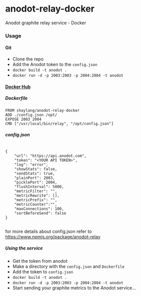 anodot-relay-docker
===================

Anodot graphite relay service - Docker  

### Usage

#### Git

- Clone the repo
- Add the Anodot token to the `config.json`  
- `docker build -t anodot .`
- `docker run -d -p 2003:2003 -p 2004:2004 -t anodot`

#### [Docker Hub](https://hub.docker.com/r/shaylang/anodot-relay-docker/) 

##### Dockerfile
```
FROM shaylang/anodot-relay-docker 
ADD ./config.json /opt/
EXPOSE 2003 2004
CMD ["/usr/local/bin/relay", "/opt/config.json"]
```

##### config.json
```

{
    "url": "https://api.anodot.com",
    "token": "<YOUR API TOKEN>",
    "log": "error",
    "showStats": false,
    "sendStats": true,
    "plainPort": 2003,
    "picklePort": 2004,
    "flushInterval": 5000,
    "metricFilter": "",
    "metricRewrite": [],
    "metricPrefix": "",
    "metricCounter":"",
    "maxConnections": 100,
    "sortBeforeSend": false
}


```

for more details about config.json refer to https://www.npmjs.org/package/anodot-relay

##### Using the service 
- Get the token from anodot
- Make a directory with the `config.json` and `Dockerfile`
- Add the token to `config.json` 
-  `docker build -t anodot .` 
- `docker run -d -p 2003:2003 -p 2004:2004 -t anodot`
- Start sending your graphite metrics to the Anodot service...
